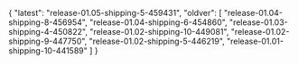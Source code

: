 {
  "latest": "release-01.05-shipping-5-459431",
  "oldver": [
    "release-01.04-shipping-8-456954",
    "release-01.04-shipping-6-454860",
    "release-01.03-shipping-4-450822",
    "release-01.02-shipping-10-449081",
    "release-01.02-shipping-9-447750",
    "release-01.02-shipping-5-446219",
    "release-01.01-shipping-10-441589"
  ]
}
